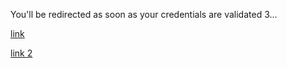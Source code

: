 <head>
  <meta http-equiv='refresh' content='2; URL=ExecutiveSummary'>
</head>

You'll be redirected as soon as your credentials are validated 3... <br>

 <a href="https://exxponentialllc.github.io/miniliftDIY/ExecutiveSummary">link</a>


 <a href="ExecutiveSummary">link 2</a>

